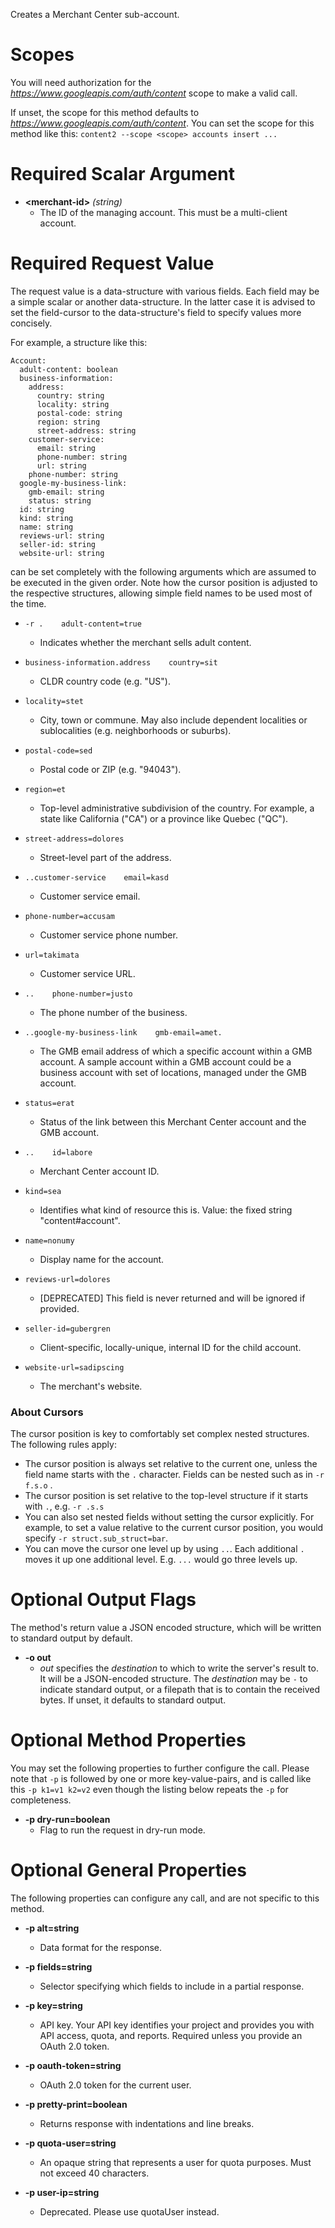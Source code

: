 Creates a Merchant Center sub-account.
# Scopes

You will need authorization for the *https://www.googleapis.com/auth/content* scope to make a valid call.

If unset, the scope for this method defaults to *https://www.googleapis.com/auth/content*.
You can set the scope for this method like this: `content2 --scope <scope> accounts insert ...`
# Required Scalar Argument
* **&lt;merchant-id&gt;** *(string)*
    - The ID of the managing account. This must be a multi-client account.
# Required Request Value

The request value is a data-structure with various fields. Each field may be a simple scalar or another data-structure.
In the latter case it is advised to set the field-cursor to the data-structure's field to specify values more concisely.

For example, a structure like this:
```
Account:
  adult-content: boolean
  business-information:
    address:
      country: string
      locality: string
      postal-code: string
      region: string
      street-address: string
    customer-service:
      email: string
      phone-number: string
      url: string
    phone-number: string
  google-my-business-link:
    gmb-email: string
    status: string
  id: string
  kind: string
  name: string
  reviews-url: string
  seller-id: string
  website-url: string

```

can be set completely with the following arguments which are assumed to be executed in the given order. Note how the cursor position is adjusted to the respective structures, allowing simple field names to be used most of the time.

* `-r .    adult-content=true`
    - Indicates whether the merchant sells adult content.
* `business-information.address    country=sit`
    - CLDR country code (e.g. &#34;US&#34;).
* `locality=stet`
    - City, town or commune. May also include dependent localities or sublocalities (e.g. neighborhoods or suburbs).
* `postal-code=sed`
    - Postal code or ZIP (e.g. &#34;94043&#34;).
* `region=et`
    - Top-level administrative subdivision of the country. For example, a state like California (&#34;CA&#34;) or a province like Quebec (&#34;QC&#34;).
* `street-address=dolores`
    - Street-level part of the address.

* `..customer-service    email=kasd`
    - Customer service email.
* `phone-number=accusam`
    - Customer service phone number.
* `url=takimata`
    - Customer service URL.

* `..    phone-number=justo`
    - The phone number of the business.

* `..google-my-business-link    gmb-email=amet.`
    - The GMB email address of which a specific account within a GMB account. A sample account within a GMB account could be a business account with set of locations, managed under the GMB account.
* `status=erat`
    - Status of the link between this Merchant Center account and the GMB account.

* `..    id=labore`
    - Merchant Center account ID.
* `kind=sea`
    - Identifies what kind of resource this is. Value: the fixed string &#34;content#account&#34;.
* `name=nonumy`
    - Display name for the account.
* `reviews-url=dolores`
    - [DEPRECATED] This field is never returned and will be ignored if provided.
* `seller-id=gubergren`
    - Client-specific, locally-unique, internal ID for the child account.
* `website-url=sadipscing`
    - The merchant&#39;s website.


### About Cursors

The cursor position is key to comfortably set complex nested structures. The following rules apply:

* The cursor position is always set relative to the current one, unless the field name starts with the `.` character. Fields can be nested such as in `-r f.s.o` .
* The cursor position is set relative to the top-level structure if it starts with `.`, e.g. `-r .s.s`
* You can also set nested fields without setting the cursor explicitly. For example, to set a value relative to the current cursor position, you would specify `-r struct.sub_struct=bar`.
* You can move the cursor one level up by using `..`. Each additional `.` moves it up one additional level. E.g. `...` would go three levels up.


# Optional Output Flags

The method's return value a JSON encoded structure, which will be written to standard output by default.

* **-o out**
    - *out* specifies the *destination* to which to write the server's result to.
      It will be a JSON-encoded structure.
      The *destination* may be `-` to indicate standard output, or a filepath that is to contain the received bytes.
      If unset, it defaults to standard output.
# Optional Method Properties

You may set the following properties to further configure the call. Please note that `-p` is followed by one 
or more key-value-pairs, and is called like this `-p k1=v1 k2=v2` even though the listing below repeats the
`-p` for completeness.

* **-p dry-run=boolean**
    - Flag to run the request in dry-run mode.

# Optional General Properties

The following properties can configure any call, and are not specific to this method.

* **-p alt=string**
    - Data format for the response.

* **-p fields=string**
    - Selector specifying which fields to include in a partial response.

* **-p key=string**
    - API key. Your API key identifies your project and provides you with API access, quota, and reports. Required unless you provide an OAuth 2.0 token.

* **-p oauth-token=string**
    - OAuth 2.0 token for the current user.

* **-p pretty-print=boolean**
    - Returns response with indentations and line breaks.

* **-p quota-user=string**
    - An opaque string that represents a user for quota purposes. Must not exceed 40 characters.

* **-p user-ip=string**
    - Deprecated. Please use quotaUser instead.
